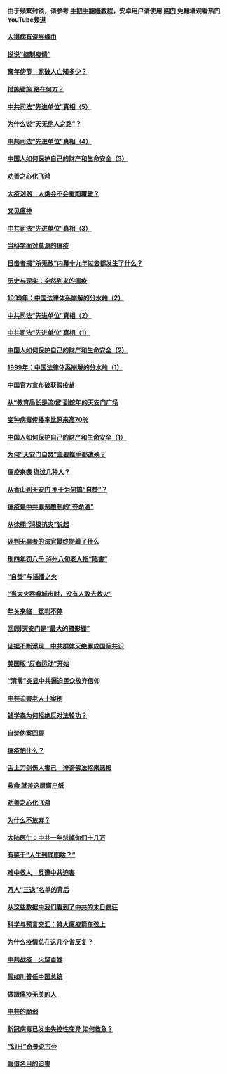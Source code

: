#### 由于频繁封锁，请参考 [手把手翻墙教程](https://github.com/gfw-breaker/guides/wiki/)，安卓用户请使用 [网门](https://github.com/gfw-breaker/nogfw/blob/master/dl.md?t=02210100) 免翻墙观看热门YouTube频道 

#### [人得病有深层缘由](../pages/19/420864.md?t=02210100) 

#### [说说“控制疫情”](../pages/19/420831.md?t=02210100) 

#### [离年傍节　家破人亡知多少？](../pages/19/420563.md?t=02210100) 

#### [措施错施  路在何方？](../pages/19/420076.md?t=02210100) 

#### [中共司法“先进单位”真相（5）](../pages/19/419453.md?t=02210100) 

#### [为什么说“天无绝人之路”？](../pages/19/419618.md?t=02210100) 

#### [中共司法“先进单位”真相（4）](../pages/19/419452.md?t=02210100) 

#### [中国人如何保护自己的财产和生命安全（3）](../pages/19/419405.md?t=02210100) 

#### [劝善之心化飞鸿](../pages/19/418758.md?t=02210100) 

#### [大疫汹汹　人类会不会重蹈覆辙？](../pages/19/419691.md?t=02210100) 

#### [又见瘟神](../pages/19/419225.md?t=02210100) 

#### [中共司法“先进单位”真相（3）](../pages/19/419451.md?t=02210100) 

#### [当科学面对莫测的瘟疫](../pages/19/419625.md?t=02210100) 

#### [目击者揭“杀无赦”内幕十九年过去都发生了什么？](../pages/19/419617.md?t=02210100) 

#### [历史与现实：突然到来的瘟疫](../pages/19/419619.md?t=02210100) 

#### [1999年：中国法律体系崩解的分水岭（2）](../pages/19/419455.md?t=02210100) 

#### [中共司法“先进单位”真相（2）](../pages/19/419450.md?t=02210100) 

#### [中共司法“先进单位”真相（1）](../pages/19/419449.md?t=02210100) 

#### [中国人如何保护自己的财产和生命安全（2）](../pages/19/419404.md?t=02210100) 

#### [1999年：中国法律体系崩解的分水岭（1）](../pages/19/419454.md?t=02210100) 

#### [中国官方宣布破获假疫苗](../pages/19/419504.md?t=02210100) 

#### [从“教育局长是流氓”到蛇年的天安门广场](../pages/19/419470.md?t=02210100) 

#### [变种病毒传播率比原来高70％](../pages/19/419456.md?t=02210100) 

#### [中国人如何保护自己的财产和生命安全（1）](../pages/19/419403.md?t=02210100) 

#### [为何“天安门自焚”主要推手都遭殃？](../pages/19/419348.md?t=02210100) 

#### [瘟疫来袭 绕过几种人？](../pages/19/419349.md?t=02210100) 

#### [从香山到天安门 罗干为何搞“自焚”？](../pages/19/419270.md?t=02210100) 

#### [瘟疫是中共罪恶酿制的“夺命酒”](../pages/19/419223.md?t=02210100) 

#### [从徐栩“消极抗灾”说起](../pages/19/419224.md?t=02210100) 

#### [诬判无辜者的法官最终捞着了什么](../pages/19/419268.md?t=02210100) 

#### [刑四年罚八千 泸州八旬老人指“陷害”](../pages/19/419232.md?t=02210100) 

#### [“自焚”与插播之火](../pages/19/419226.md?t=02210100) 

#### [“当大火吞噬城市时，没有人敢去救火”](../pages/19/419077.md?t=02210100) 

#### [年关来临　冤判不停](../pages/19/419093.md?t=02210100) 

#### [回顾|天安门是“最大的摄影棚”](../pages/19/380866.md?t=02210100) 

#### [证据不断浮现　中共群体灭绝罪成国际共识](../pages/19/419031.md?t=02210100) 

#### [美国版“反右运动”开始](../pages/19/419030.md?t=02210100) 

#### [“清零”突显中共逼迫民众放弃信仰](../pages/19/418995.md?t=02210100) 

#### [中共迫害老人十案例](../pages/19/418831.md?t=02210100) 

#### [钱学森为何拒绝反对法轮功？](../pages/19/418905.md?t=02210100) 

#### [自焚伪案回顾](../pages/19/418799.md?t=02210100) 

#### [瘟疫怕什么？](../pages/19/418800.md?t=02210100) 

#### [舌上刀剑伤人害己　诽谤佛法招来恶报](../pages/19/418731.md?t=02210100) 

#### [救命 就差这层窗户纸](../pages/19/418706.md?t=02210100) 

#### [劝善之心化飞鸿](../pages/19/416766.md?t=02210100) 

#### [为什么不放弃？](../pages/19/418691.md?t=02210100) 

#### [大陆医生：中共一年杀掉你们十几万](../pages/19/418670.md?t=02210100) 

#### [有感于“人生到底图啥？”](../pages/19/418624.md?t=02210100) 

#### [难中救人　反遭中共迫害](../pages/19/418414.md?t=02210100) 

#### [万人“三退”名单的背后](../pages/19/418505.md?t=02210100) 

#### [从这些数据中我们看到了中共的末日疯狂](../pages/19/418420.md?t=02210100) 

#### [科学与预言交汇：特大瘟疫箭在弦上](../pages/19/418266.md?t=02210100) 

#### [为什么疫情总在这几个省反复？](../pages/19/418219.md?t=02210100) 

#### [中共战疫　火烧百姓](../pages/19/418220.md?t=02210100) 

#### [假如川普任中国总统](../pages/19/418174.md?t=02210100) 

#### [做跟瘟疫无关的人](../pages/19/418171.md?t=02210100) 

#### [中共的脆弱](../pages/19/418196.md?t=02210100) 

#### [新冠病毒已发生失控性变异 如何救急？](../pages/19/418032.md?t=02210100) 

#### [“幻日”奇景说古今](../pages/19/418033.md?t=02210100) 

#### [假借名目的迫害](../pages/19/418055.md?t=02210100) 

